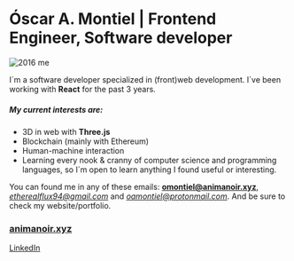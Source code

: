 # Óscar A. Montiel | Frontend Engineer, Software developer

![2016 me](https://assets0.ello.co/uploads/asset/attachment/7849211/ello-optimized-fcbfbec2.gif)

I´m a software developer specialized in (front)web development. I´ve been working with **React** for the past 3 years.

##### My current interests are:

- 3D in web with **Three.js**
- Blockchain (mainly with Ethereum)
- Human-machine interaction
- Learning every nook & cranny of computer science and programming languages, so I´m open to learn anything I found useful or interesting.

You can found me in any of these emails: **omontiel@animanoir.xyz**, *etherealflux94@gmail.com* and *oamontiel@protonmail.com*. And be sure to check my website/portfolio.

### [animanoir.xyz](https://animanoir.xyz)
[LinkedIn](https://www.linkedin.com/in/oscaramontiel/)
